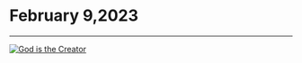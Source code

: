 # February 9,2023
---
[![God is the Creator](https://img.youtube.com/vi/yC98tBMZNT0/maxresdefault.jpg)](https://youtu.be/yC98tBMZNT0 "God is the Creator")
